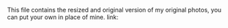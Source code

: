 This file contains the resized and original version of my original photos, you can put your own in place of mine.
link: 
